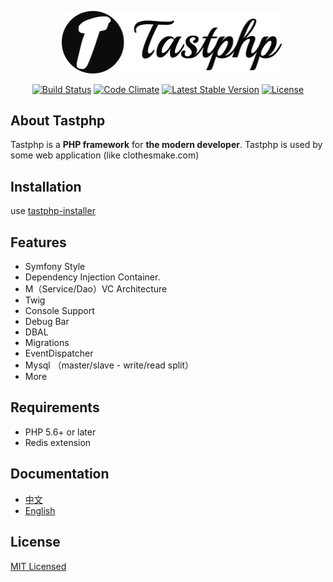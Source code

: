 <p align="center">
    <img height="70%" width="70%" src="https://raw.githubusercontent.com/tastphp-lab/assets/master/logo/tastphp-logo-big.png">
</p>

<p align="center">
<a href="https://travis-ci.org/tastphp/tastphp"><img src="https://api.travis-ci.org/tastphp/tastphp.svg?branch=master" alt="Build Status"></a>
<a href="https://codeclimate.com/github/tastphp/tastphp"><img src="https://codeclimate.com/github/tastphp/tastphp/badges/gpa.svg" alt="Code Climate"></a>
<a href="https://packagist.org/packages/tast-php/tast-php"><img src="https://poser.pugx.org/tast-php/tast-php/v/stable" alt="Latest Stable Version"></a>
<a href="https://packagist.org/packages/tast-php/tast-php"><img src="https://poser.pugx.org/tast-php/tast-php/license" alt="License"></a>
</p>

## About Tastphp

Tastphp is a **PHP framework** for **the modern developer**. Tastphp is used by some web application (like clothesmake.com)


## Installation


use [tastphp-installer](https://github.com/tastphp/tastphp-installer)


## Features
* Symfony Style
* Dependency Injection Container.
* M（Service/Dao）VC Architecture
* Twig
* Console Support
* Debug Bar
* DBAL
* Migrations
* EventDispatcher
* Mysql （master/slave - write/read split）
* More

## Requirements

  * PHP 5.6+ or later
  * Redis extension

## Documentation

* [中文](https://docs.tastphp.com/zh/)
* [English](https://docs.tastphp.com/en/)
  
## License
[MIT Licensed](http://www.opensource.org/licenses/MIT)
